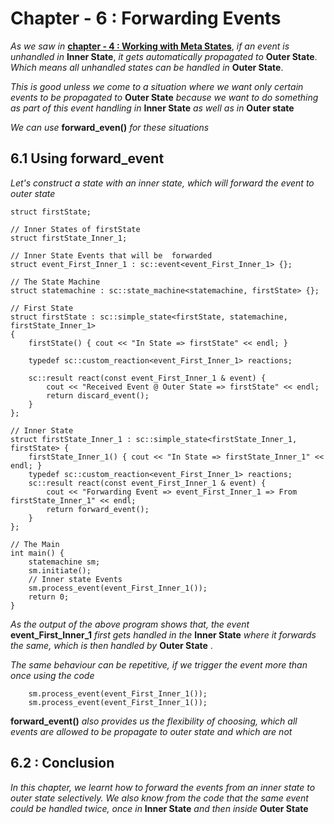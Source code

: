 # Chapter - 6 : Forwarding Events

_As we saw in_ __[chapter - 4 : Working with Meta States](https://github.com/9lean/State-Machine-Using-Boost-Statechart/tree/master/Chapter-4)__, _if an event is  unhandled in_ __Inner State__, _it gets automatically propagated to_ __Outer State__. _Which means all unhandled states can be handled in_ __Outer State__.

_This is good unless we come to a situation where we want only certain events to be propagated to_ __Outer State__ _because we want to do something as part of this event handling in_ __Inner State__ _as well as in_ __Outer state__

_We can use_ __forward_even()__ _for these situations_


## 6.1  Using forward_event

_Let's construct a state with an inner state, which will forward the event to outer state_

```
struct firstState;

// Inner States of firstState
struct firstState_Inner_1;

// Inner State Events that will be  forwarded
struct event_First_Inner_1 : sc::event<event_First_Inner_1> {};

// The State Machine
struct statemachine : sc::state_machine<statemachine, firstState> {};

// First State
struct firstState : sc::simple_state<firstState, statemachine, firstState_Inner_1>
{
	firstState() { cout << "In State => firstState" << endl; }

	typedef sc::custom_reaction<event_First_Inner_1> reactions;

	sc::result react(const event_First_Inner_1 & event) {
		cout << "Received Event @ Outer State => firstState" << endl;
		return discard_event();
	}
};

// Inner State
struct firstState_Inner_1 : sc::simple_state<firstState_Inner_1, firstState> {
	firstState_Inner_1() { cout << "In State => firstState_Inner_1" << endl; }
	typedef sc::custom_reaction<event_First_Inner_1> reactions;
	sc::result react(const event_First_Inner_1 & event) {
		cout << "Forwarding Event => event_First_Inner_1 => From firstState_Inner_1" << endl;
		return forward_event();
	}
};

// The Main
int main() {
	statemachine sm;
	sm.initiate();
	// Inner state Events
	sm.process_event(event_First_Inner_1());
	return 0;
}

```
_As the output of the above program shows that, the event_ __event_First_Inner_1__ _first gets handled in the_ __Inner State__ _where it forwards the same, which is then handled by_ __Outer State__ .

_The same behaviour can be repetitive, if we trigger the event more than once using the code_

```
	sm.process_event(event_First_Inner_1());
	sm.process_event(event_First_Inner_1());

```

__forward_event()__ _also provides us the flexibility of choosing, which all events are allowed to be propagate to outer state and which are not_

## 6.2 : Conclusion

_In this chapter, we learnt how to forward the events from an inner state to outer state selectively. We also know from the code that the same event could be handled twice, once in_ __Inner State__ _and then inside_ __Outer State__
